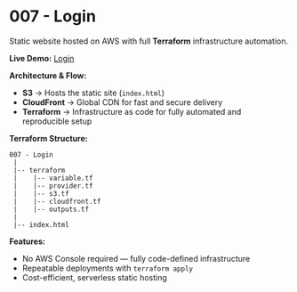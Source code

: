 # 007 - Login

Static website hosted on AWS with full **Terraform** infrastructure automation.

**Live Demo:** [Login](https://d2nhqsq5gcikgy.cloudfront.net/)

**Architecture & Flow:**

* **S3** → Hosts the static site (`index.html`)
* **CloudFront** → Global CDN for fast and secure delivery
* **Terraform** → Infrastructure as code for fully automated and reproducible setup

**Terraform Structure:**

```
007 - Login
 |
 |-- terraform
 |    |-- variable.tf
 |    |-- provider.tf
 |    |-- s3.tf
 |    |-- cloudfront.tf
 |    |-- outputs.tf
 |
 |-- index.html
```

**Features:**

* No AWS Console required — fully code-defined infrastructure
* Repeatable deployments with `terraform apply`
* Cost-efficient, serverless static hosting
